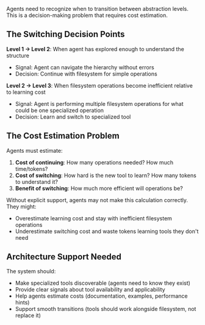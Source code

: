 Agents need to recognize when to transition between abstraction levels. This is a decision-making problem that requires cost estimation.

## The Switching Decision Points

**Level 1 → Level 2**: When agent has explored enough to understand the structure
- Signal: Agent can navigate the hierarchy without errors
- Decision: Continue with filesystem for simple operations

**Level 2 → Level 3**: When filesystem operations become inefficient relative to learning cost
- Signal: Agent is performing multiple filesystem operations for what could be one specialized operation
- Decision: Learn and switch to specialized tool

## The Cost Estimation Problem

Agents must estimate:
1. **Cost of continuing**: How many operations needed? How much time/tokens?
2. **Cost of switching**: How hard is the new tool to learn? How many tokens to understand it?
3. **Benefit of switching**: How much more efficient will operations be?

Without explicit support, agents may not make this calculation correctly. They might:
- Overestimate learning cost and stay with inefficient filesystem operations
- Underestimate switching cost and waste tokens learning tools they don't need

## Architecture Support Needed

The system should:
- Make specialized tools discoverable (agents need to know they exist)
- Provide clear signals about tool availability and applicability
- Help agents estimate costs (documentation, examples, performance hints)
- Support smooth transitions (tools should work alongside filesystem, not replace it)